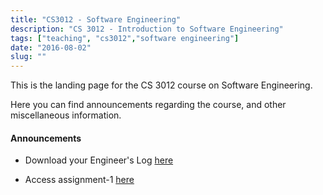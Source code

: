 ```yaml
---
title: "CS3012 - Software Engineering"
description: "CS 3012 - Introduction to Software Engineering"
tags: ["teaching", "cs3012","software engineering"]
date: "2016-08-02"
slug: ""
---
```


This is the landing page for the CS 3012 course on Software Engineering.
<!--more-->
Here you can find announcements regarding the course, and other miscellaneous
information.

#### Announcements

* Download your Engineer's Log [here](/misc/EngineerLog.csv)

* Access assignment-1 [here](/misc/ricebugs.pdf)
